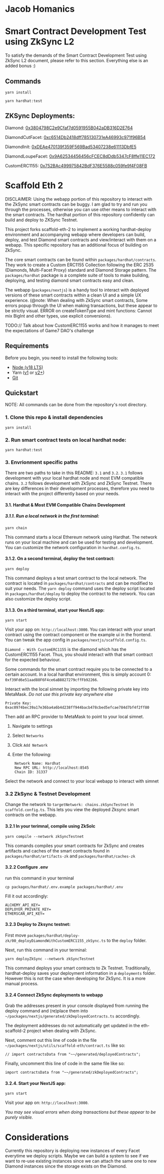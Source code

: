 # Jacob Homanics

# Smart Contract Development Test using ZkSync L2
To satisfy the demands of the Smart Contract Development Test using ZkSync L2 document, please refer to this section. Everything else is an added bonus :)

## Commands

```
yarn install
```

```
yarn hardhat:test
```

## ZKSync Deployments:

Diamond: [0x3804798C2e9Cfaf7d0591955B042aDB316D2E764](https://goerli.explorer.zksync.io/address/0x3804798C2e9Cfaf7d0591955B042aDB316D2E764)

DiamondCutFacet: [0xc6514Db2418dff785130731eA46993c971f96B54](https://goerli.explorer.zksync.io/address/0xc6514Db2418dff785130731eA46993c971f96B54)

DiamondInit: [0xDEAe470139f359F569Bad53407238e61113DbfE5](https://goerli.explorer.zksync.io/address/0xDEAe470139f359F569Bad53407238e61113DbfE5)

DiamondLoupeFacet: [0x9A62534456456cFCEC8dDdb5347cF8ffe11EC172](https://goerli.explorer.zksync.io/address/0x9A62534456456cFCEC8dDdb5347cF8ffe11EC172)

CustomERC1155: [0x752BAc499975842BdF376E5588c059fe9f4F08FB](https://goerli.explorer.zksync.io/address/0x752BAc499975842BdF376E5588c059fe9f4F08FB)

# Scaffold Eth 2

DISCLAIMER: Using the webapp portion of this repository to interact with the ZkSync smart contracts can be buggy. I am glad to try and run you through the processes, otherwise you can use other means to interact with the smart contracts. The hardhat portion of this repository confidently can build and deploy to ZKSync Testnet.

This project forks scaffold-eth-2 to implement a working hardhat-deploy environment and accompanying webapp where developers can build, deploy, and test Diamond smart contracts and view/interact with them on a webapp. This specific repository has an additional focus of building
on ZkSync.

The core smart contracts can be found within `packages/hardhat/contracts`. They work to create a Custom ERC1155 Collection following
the ERC 2535 (Diamonds, Multi-Facet Proxy) standard and Diamond Storage pattern. The `packages/hardhat` package is a complete suite of tools to make building, deploying, and testing diamond smart contracts easy and clean.

The webapp (`packages/nextjs`) is a handy tool to interact with deployed versions of these smart contracts within a clean UI and a simple UX experience.
(@note: When dealing with ZkSync smart contracts, Some errors popup through the UI when making transactions, but these appear to be strictly visual. ERROR on createTokenType and mint functions: Cannot mix BigInt and other types, use explicit conversions).

TODO:// Talk about how CustomERC1155 works and how it manages to meet the expectations of Game7 DAO's challenge

## Requirements

Before you begin, you need to install the following tools:

- [Node (v18 LTS)](https://nodejs.org/en/download/)
- Yarn ([v1](https://classic.yarnpkg.com/en/docs/install/) or [v2+](https://yarnpkg.com/getting-started/install))
- [Git](https://git-scm.com/downloads)

## Quickstart
NOTE: All commands can be done from the repository's root directory.

### 1. Clone this repo & install dependencies

```
yarn install
```

### 2. Run smart contract tests on local hardhat node:

```
yarn hardhat:test
```

### 3. Envrionment specific paths
 There are two paths to take in this README: `3.1` and `3.2`. `3.1` follows development with your local hardhat node and most EVM compatible chains. `3.2` follows development with ZkSync and ZkSync Testnet. There are key differences in their development processes, therefore you need to interact with the project differently based on your needs.

#### 3.1. Hardhat & Most EVM Compatible Chains Development

##### 3.1.1. Run a local network in the first terminal:

```
yarn chain
```

This command starts a local Ethereum network using Hardhat. The network runs on your local machine and can be used for testing and development. You can customize the network configuration in `hardhat.config.ts`.

#### 3.1.2. On a second terminal, deploy the test contract:

```
yarn deploy
```

This command deploys a test smart contract to the local network. The contract is located in `packages/hardhat/contracts` and can be modified to suit your needs. The `yarn deploy` command uses the deploy script located in `packages/hardhat/deploy` to deploy the contract to the network. You can also customize the deploy script. 

#### 3.1.3. On a third terminal, start your NextJS app:

```
yarn start
```

Visit your app on: `http://localhost:3000`. You can interact with your smart contract using the contract component or the example ui in the frontend. You can tweak the app config in `packages/nextjs/scaffold.config.ts`.

`Diamond - With CustomERC1155` is the diamond which has the CustomERC1155 Facet. Thus, you should interact with that smart contract for the expected behaviour.

Some commands for the smart contract require you to be connected to a certain account. In a local hardhat environment, this is simply account 0: `0xf39Fd6e51aad88F6F4ce6aB8827279cffFb92266`.

Interact with the local simnet by importing the following private key into MetaMask. _Do not use this private key anywhere else_

```
Private Key:
0xac0974bec39a17e36ba4a6b4d238ff944bacb478cbed5efcae784d7bf4f2ff80
```

Then add an RPC provider to MetaMask to point to your local simnet.

1.  Navigate to settings
2.  Select `Networks`
3.  Click `Add Network`
4.  Enter the following:

         Network Name: Hardhat
         New RPC URL: http://localhost:8545
         Chain ID: 31337

Select the network and connect to your local webapp to interact with simnet

### 3.2 ZkSync & Testnet Development

Change the network to `targetNetwork: chains.zkSyncTestnet` in `scaffold.config.ts`.
This lets you view the deployed Zksync smart contracts on the webapp.

#### 3.2.1 In your terimnal, compile using ZkSolc

```
yarn compile --network zkSyncTestnet
```

This comands compiles your smart contracts for ZkSync and creates artifacts and caches of the smart contracts found in `packages/hardhat/artifacts-zk` and `packages/hardhat/caches-zk`

#### 3.2.2 Configure .env

run this command in your terminal
```
cp packages/hardhat/.env.example packages/hardhat/.env
```

Fill it out accordingly:
```
ALCHEMY_API_KEY=
DEPLOYER_PRIVATE_KEY=
ETHERSCAN_API_KEY=
```

#### 3.2.3 Deploy to Zksync testnet:
First move `packages/hardhat/deploy-zk/00_deployDiamondWithCustomERC1155_zkSync.ts` to the `deploy` folder. 

Next, run this command in your terminal:
 
```
yarn deployZkSync --network zkSyncTestnet
```

This command deploys your smart contracts to Zk Testnet. Traditionally, hardhat-deploy saves your deployment information in a `deployments` folder. However this is not the case when developing for ZkSync. It is a more manual process. 

#### 3.2.4 Connect ZkSync deployments to webapp
Grab the addresses present in your console displayed from running the deploy command and (re)place them into
`~/packages/nextjs/generated/zkDeployedContracts.ts` accordingly.

The deployment addresses do not automatically get updated in the eth-scaffold-2 project when dealing with ZkSync.

Next, comment out this line of code in the file `~/packages/nextjs/utils/scaffold-eth/contract.ts` like so:
```
// import contractsData from "~~/generated/deployedContracts";
```

Finally, uncomment this line of code in the same file like so:
```
import contractsData from "~~/generated/zkDeployedContracts";
```

#### 3.2.4. Start your NextJS app:

```
yarn start
```

Visit your app on: `http://localhost:3000`.

_You may see visual errors when doing transactions but these appear to be purely visible._

# Considerations
Currently this repository is deploying new instances of every Facet everytime we deploy scripts. Maybe we can build a system to see if we want to re-use existing instances since we can attach the same one to new Diamond instances since the storage exists on the Diamond.